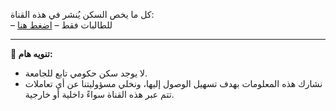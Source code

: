 كل ما يخص السكن يُنشر في هذه القناة:  
– للطالبات فقط – [اضغط هنا](https://t.me/umalqura1) 

---

**📌 تنويه هام:**
- لا يوجد سكن حكومي تابع للجامعة.  
- نشارك هذه المعلومات بهدف تسهيل الوصول إليها، ونخلي مسؤوليتنا عن أي تعاملات تتم عبر هذه القناة سواءً داخلية أو خارجية.
